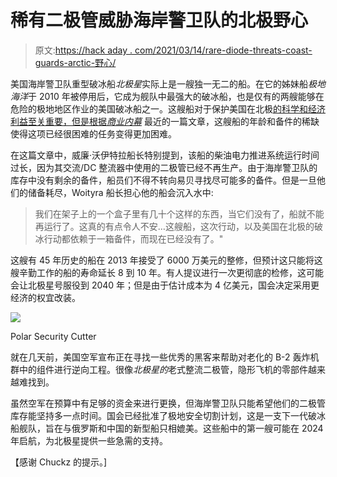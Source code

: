 # 稀有二极管威胁海岸警卫队的北极野心

> 原文:[https://hack aday . com/2021/03/14/rare-diode-threats-coast-guards-arctic-野心/](https://hackaday.com/2021/03/14/rare-diode-threatens-coast-guards-arctic-ambitions/)

美国海岸警卫队重型破冰船*北极星*实际上是一艘独一无二的船。在它的姊妹船*极地海洋*于 2010 年被停用后，它成为舰队中最强大的破冰船，也是仅有的两艘能够在危险的极地地区作业的美国破冰船之一。这艘船对于保护美国在北极[的科学和经济利益至关重要，但是根据*商业内幕*](https://www.businessinsider.com/coast-guard-icebreaker-polar-star-running-out-of-spare-parts-2021-3) 最近的一篇文章，这艘船的年龄和备件的稀缺使得这项已经很困难的任务变得更加困难。

在这篇文章中，威廉·沃伊特拉船长特别提到，该船的柴油电力推进系统运行时间过长，因为其交流/DC 整流器中使用的二极管已经不再生产。由于海岸警卫队的库存中没有剩余的备件，船员们不得不转向易贝寻找尽可能多的备件。但是一旦他们的储备耗尽，Woityra 船长担心他的船会沉入水中:

> 我们在架子上的一个盒子里有几十个这样的东西，当它们没有了，船就不能再运行了。这真的有点令人不安…这艘船，这次行动，以及美国在北极的破冰行动都依赖于一箱备件，而现在已经没有了。"

这艘有 45 年历史的船在 2013 年接受了 6000 万美元的整修，但预计这只能将这艘辛勤工作的船的寿命延长 8 到 10 年。有人提议进行一次更彻底的检修，这可能会让北极星号服役到 2040 年；但是由于估计成本为 4 亿美元，国会决定采用更经济的权宜改装。

[![](../Images/e474d318a9aed5c9146d4be7b3e36f84.png)](https://hackaday.com/wp-content/uploads/2021/03/icebreaker_detail.jpg)

Polar Security Cutter

就在几天前，美国空军宣布正在寻找一些优秀的黑客来帮助对老化的 B-2 轰炸机群中的组件进行逆向工程。很像*北极星的*老式整流二极管，隐形飞机的零部件越来越难找到。

虽然空军在预算中有足够的资金来进行更换，但海岸警卫队只能希望他们的二极管库存能坚持多一点时间。国会已经批准了极地安全切割计划，这是一支下一代破冰船舰队，旨在与俄罗斯和中国的新型船只相媲美。这些船中的第一艘可能在 2024 年启航，为北极星提供一些急需的支持。

【感谢 Chuckz 的提示。]